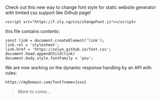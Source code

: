 Check out this new way to change font style for static website generator with limited css support like Github page!

```
<script src="https://f.zly.vg/css/changeFont.js"></script>
```

this file contains contents:

```
const link = document.createElement('link');
link.rel = 'stylesheet';
link.href = 'https://xolyn.github.io/font.css';
document.head.appendChild(link)
document.body.style.fontFamily = 'psu';
```

We are now working on the dynamic response handling by an API with rules:

```
https://myDomain.com/font?name={xxx}
```

> More to come...


 <script src="https://f.zly.vg/css/changeFont.js"></script>